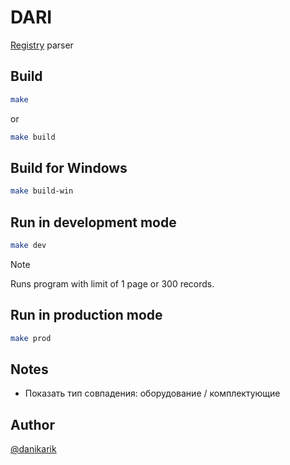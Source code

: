 # DARI

[Registry](http://www.ndda.kz/) parser

## Build

```sh
make
```

or

```sh
make build
```

## Build for Windows

```sh
make build-win
```

## Run in development mode

```sh
make dev
```

> [!NOTE]
> Runs program with limit of 1 page or 300 records.

## Run in production mode

```sh
make prod
```

## Notes

- Показать тип совпадения: оборудование / комплектующие

## Author

[@danikarik](https://github.com/danikarik)
